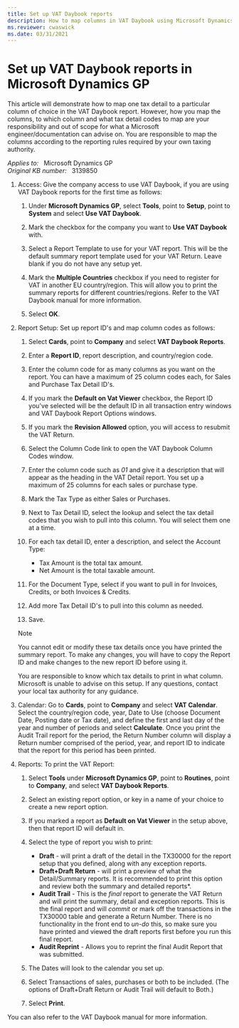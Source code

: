 ```yaml
---
title: Set up VAT Daybook reports
description: How to map columns in VAT Daybook using Microsoft Dynamics GP.
ms.reviewer: cwaswick
ms.date: 03/31/2021
---
```

# Set up VAT Daybook reports in Microsoft Dynamics GP

This article will demonstrate how to map one tax detail to a particular column of choice in the VAT Daybook report. However, how you map the columns, to which column and what tax detail codes to map are your responsibility and out of scope for what a Microsoft engineer/documentation can advise on. You are responsible to map the columns according to the reporting rules required by your own taxing authority.

_Applies to:_ &nbsp; Microsoft Dynamics GP  
_Original KB number:_ &nbsp; 3139850

1. Access: Give the company access to use VAT Daybook, if you are using VAT Daybook reports for the first time as follows:

    1. Under **Microsoft Dynamics GP**, select **Tools**, point to **Setup**, point to **System** and select **Use VAT Daybook**.

    2. Mark the checkbox for the company you want to **Use VAT Daybook** with.

    3. Select a Report Template to use for your VAT report. This will be the default summary report template used for your VAT Return. Leave blank if you do not have any setup yet.

    4. Mark the **Multiple Countries** checkbox if you need to register for VAT in another EU country/region. This will allow you to print the summary reports for different countries/regions.  Refer to the VAT Daybook manual for more information.

    5. Select **OK**.

2. Report Setup: Set up report ID's and map column codes as follows:

    1. Select **Cards**, point to **Company** and select **VAT Daybook Reports**.
    2. Enter a **Report ID**, report description, and country/region code.
    3. Enter the column code for as many columns as you want on the report. You can have a maximum of 25 column codes each, for Sales and Purchase Tax Detail ID's.
    4. If you mark the **Default on Vat Viewer** checkbox, the Report ID you've selected will be the default ID in all transaction entry windows and VAT Daybook Report Options windows.
    5. If you mark the **Revision Allowed** option, you will access to resubmit the VAT Return.
    6. Select the Column Code link to open the VAT Daybook Column Codes window.
    7. Enter the column code such as *01* and give it a description that will appear as the heading in the VAT Detail report. You set up a maximum of 25 columns for each sales or purchase type.
    8. Mark the Tax Type as either Sales or Purchases.
    9. Next to Tax Detail ID, select the lookup and select the tax detail codes that you wish to pull into this column. You will select them one at a time.
    10. For each tax detail ID, enter a description, and select the Account Type:

        - Tax Amount is the total tax amount.
        - Net Amount is the total taxable amount.

    11. For the Document Type, select if you want to pull in for Invoices, Credits, or both Invoices & Credits.
    12. Add more Tax Detail ID's to pull into this column as needed.
    13. Save.

    > [!NOTE]
    > You cannot edit or modify these tax details once you have printed the summary report. To make any changes, you will have to copy the Report ID and make changes to the new report ID before using it.
    >
    > You are responsible to know which tax details to print in what column. Microsoft is unable to advise on this setup. If any questions, contact your local tax authority for any guidance.

3. Calendar: Go to **Cards**, point to **Company** and select **VAT Calendar**. Select the country/region code, year, Date to Use (choose Document Date, Posting date or Tax date), and define the first and last day of the year and number of periods and select **Calculate**. Once you print the Audit Trail report for the period, the Return Number column will display a Return number comprised of the period, year, and report ID to indicate that the report for this period has been printed.

4. Reports: To print the VAT Report:

    1. Select **Tools** under **Microsoft Dynamics GP**, point to **Routines**, point to **Company**, and select **VAT Daybook Reports**.
    2. Select an existing report option, or key in a name of your choice to create a new report option.
    3. If you marked a report as **Default on Vat Viewer** in the setup above, then that report ID will default in.
    4. Select the type of report you wish to print:

        - **Draft** - will print a draft of the detail in the TX30000 for the report setup that you defined, along with any exception reports.
        - **Draft+Draft Return** - will print a preview of what the Detail/Summary reports. It is recommended to print this option and review both the summary and detailed reports*.
        - **Audit Trail** - This is the *final* report to generate the VAT Return and will print the summary, detail and exception reports. This is the final report and will *commit* or mark off the transactions in the TX30000 table and generate a Return Number. There is no functionality in the front end to *un-do* this, so make sure you have printed and viewed the draft reports first before you run this final report.
        - **Audit Reprint** - Allows you to reprint the final Audit Report that was submitted.

    5. The Dates will look to the calendar you set up.
    6. Select Transactions of sales, purchases or both to be included. (The options of Draft+Draft Return or Audit Trail will default to Both.)
    7. Select **Print**.

You can also refer to the VAT Daybook manual for more information.
